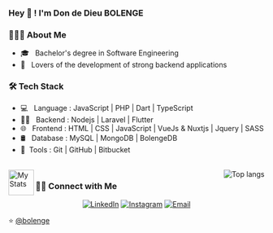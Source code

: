 
### Hey 👋 ! I'm Don de Dieu BOLENGE

<h3> 👨🏻‍💻 About Me </h3>

- 🎓 &nbsp; Bachelor's degree in Software Engineering
- 🌱 &nbsp; Lovers of the development of strong backend applications

<h3>🛠 Tech Stack</h3>

- 💻 &nbsp; Language : JavaScript | PHP | Dart | TypeScript
- 👨‍💻 &nbsp; Backend  : Nodejs | Laravel | Flutter
- 🌐 &nbsp; Frontend : HTML | CSS | JavaScript | VueJs & Nuxtjs | Jquery | SASS
- 🛢 &nbsp; Database : MySQL | MongoDB | BolengeDB
- 🔧&nbsp; Tools    : Git | GitHub | Bitbucket
<br/>

<div>
  <div>
    <img
      align="left"
      width="50px"
      alt="My Stats"
      src="https://github-readme-stats.vercel.app/api?username=bolenge&show_icons=true&theme=radical"
      />
  </div>
  <div>
    <img src="https://github-readme-stats.vercel.app/api/top-langs/?username=bolenge&show_icons=true&theme=radical&layout=compact" alt="Top langs" align="right" />
  </div>
</div>

<h3> 🤝🏻 Connect with Me </h3>

<p align="center">
<a href="https://linkedin.com/in/don-de-dieu-bolenge/"><img alt="LinkedIn" src="https://img.shields.io/badge/LinkedIn-DondeDieuBolenge-blue?style=flat-square&logo=linkedin"></a>
<a href="https://www.instagram.com/dondedieu.bolenge/"><img alt="Instagram" src="https://img.shields.io/badge/Instagram-DondeDieuBolenge-blue?style=flat-square&logo=instagram"></a>
<a href="mailto:pacilinja2@gmail.com"><img alt="Email" src="https://img.shields.io/badge/Email-dondedieubolenge@gmail.com-blue?style=flat-square&logo=Microsoft%20outlook"></a>
</p>

⭐️ [@bolenge](https://github.com/bolenge)

